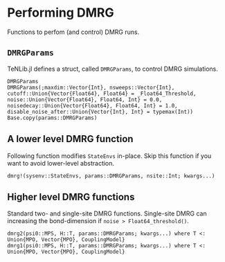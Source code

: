 # Performing DMRG

Functions to perfom (and control) DMRG runs.

## `DMRGParams`

TeNLib.jl defines a struct, called  `DMRGParams`, to control DMRG simulations.

```@docs
DMRGParams
DMRGParams(;maxdim::Vector{Int}, nsweeps::Vector{Int}, cutoff::Union{Vector{Float64}, Float64} = _Float64_Threshold, noise::Union{Vector{Float64}, Float64, Int} = 0.0, noisedecay::Union{Vector{Float64}, Float64, Int} = 1.0, disable_noise_after::Union{Vector{Int}, Int} = typemax(Int))
Base.copy(params::DMRGParams)
```

## A lower level DMRG function

Following function modifies `StateEnvs` in-place. Skip this function if you want to avoid lower-level abstraction.

```@docs
dmrg!(sysenv::StateEnvs, params::DMRGParams, nsite::Int; kwargs...)
```

## Higher level DMRG functions

Standard two- and single-site DMRG functions. Single-site DMRG can increasing the bond-dimension
if `noise > Float64_threshold()`.
```@docs
dmrg2(psi0::MPS, H::T, params::DMRGParams; kwargs...) where T <: Union{MPO, Vector{MPO}, CouplingModel}
dmrg1(psi0::MPS, H::T, params::DMRGParams; kwargs...) where T <: Union{MPO, Vector{MPO}, CouplingModel}
```

